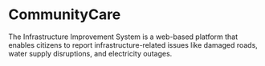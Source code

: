 # CommunityCare
The Infrastructure Improvement System is a web-based platform that enables citizens to report infrastructure-related issues like damaged roads, water supply disruptions, and electricity outages.
